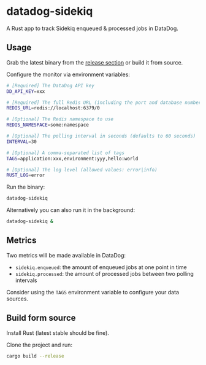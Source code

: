# datadog-sidekiq

A Rust app to track Sidekiq enqueued & processed jobs in DataDog.

## Usage

Grab the latest binary from the [release section](https://github.com/blacklane/datadog-sidekiq/releases) or build it from source.

Configure the monitor via environment variables:

```bash
# [Required] The DataDog API key
DD_API_KEY=xxx

# [Required] The full Redis URL (including the port and database number)
REDIS_URL=redis://localhost:6379/0

# [Optional] The Redis namespace to use
REDIS_NAMESPACE=some:namespace

# [Optional] The polling interval in seconds (defaults to 60 seconds)
INTERVAL=30

# [Optional] A comma-separated list of tags
TAGS=application:xxx,environment:yyy,hello:world

# [Optional] The log level (allowed values: error|info)
RUST_LOG=error
```

Run the binary:

```bash
datadog-sidekiq
```

Alternatively you can also run it in the background:

```bash
datadog-sidekiq &
```

## Metrics

Two metrics will be made available in DataDog:

- `sidekiq.enqueued`: the amount of enqueued jobs at one point in time
- `sidekiq.processed`: the amount of processed jobs between two polling intervals

Consider using the `TAGS` environment variable to configure your data sources.

## Build form source

Install Rust (latest stable should be fine).

Clone the project and run:

```bash
cargo build --release
```
